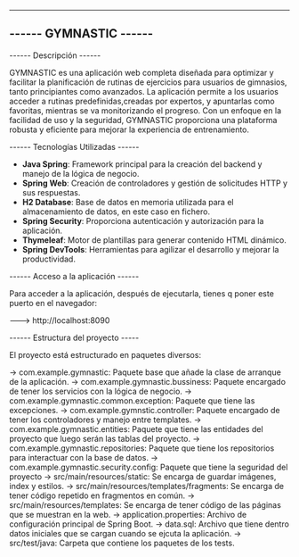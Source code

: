 -----------------------------------
------      GYMNASTIC        ------
-----------------------------------

------ Descripción           ------

GYMNASTIC es una aplicación web completa diseñada para optimizar 
y facilitar la planificación de rutinas de ejercicios para usuarios de gimnasios, 
tanto principiantes como avanzados. La aplicación permite a los usuarios 
acceder a rutinas predefinidas,creadas por expertos, y apuntarlas como favoritas, 
mientras se va monitorizando el progreso. 
Con un enfoque en la facilidad de uso y la seguridad, 
GYMNASTIC proporciona una plataforma robusta y eficiente para mejorar la experiencia de entrenamiento.

------ Tecnologías Utilizadas ------

- **Java Spring**: Framework principal para la creación del backend y manejo de la lógica de negocio.
- **Spring Web**: Creación de controladores y gestión de solicitudes HTTP y sus respuestas.
- **H2 Database**: Base de datos en memoria utilizada para el almacenamiento de datos, en este caso en fichero.
- **Spring Security**: Proporciona autenticación y autorización para la aplicación.
- **Thymeleaf**: Motor de plantillas para generar contenido HTML dinámico.
- **Spring DevTools**: Herramientas para agilizar el desarrollo y mejorar la productividad.

------ Acceso a la aplicación ------

Para acceder a la aplicación, después de ejecutarla, tienes q poner este puerto en el navegador:

---> http://localhost:8090


------ Estructura del proyecto -----

El proyecto está estructurado en paquetes diversos:

-> com.example.gymnastic: Paquete base que añade la clase de arranque de la aplicación.
-> com.example.gymnastic.bussiness: Paquete encargado de tener los servicios con la lógica de negocio.
-> com.example.gymnastic.common.exception: Paquete que tiene las excepciones.
-> com.example.gymnstic.controller: Paquete encargado de tener los controladores y manejo entre templates.
-> com.example.gymnastic.entities: Paquete que tiene las entidades del proyecto que luego serán las tablas del proyecto.
-> com.example.gymnastic.repositories: Paquete que tiene los repositorios para interactuar con la base de datos.
-> com.example.gymnastic.security.config: Paquete que tiene la seguridad del proyecto
-> src/main/resources/static: Se encarga de guardar imágenes, index y estilos.
-> src/main/resources/templates/fragments: Se encarga de tener código repetido en fragmentos en común. 
-> src/main/resources/templates: Se encarga de tener código de las páginas que se muestran en la web.
-> application.properties: Archivo de configuración principal de Spring Boot.
-> data.sql: Archivo que tiene dentro datos iniciales que se cargan cuando se ejcuta la aplicación.
-> src/test/java: Carpeta que contiene los paquetes de los tests.